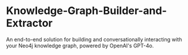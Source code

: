 # Knowledge-Graph-Builder-and-Extractor
An end-to-end solution for building and conversationally interacting with your Neo4j knowledge graph, powered by OpenAI's GPT-4o.
